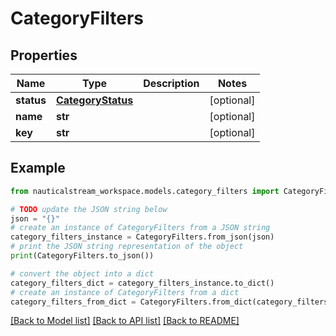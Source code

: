 # CategoryFilters


## Properties

Name | Type | Description | Notes
------------ | ------------- | ------------- | -------------
**status** | [**CategoryStatus**](CategoryStatus.md) |  | [optional] 
**name** | **str** |  | [optional] 
**key** | **str** |  | [optional] 

## Example

```python
from nauticalstream_workspace.models.category_filters import CategoryFilters

# TODO update the JSON string below
json = "{}"
# create an instance of CategoryFilters from a JSON string
category_filters_instance = CategoryFilters.from_json(json)
# print the JSON string representation of the object
print(CategoryFilters.to_json())

# convert the object into a dict
category_filters_dict = category_filters_instance.to_dict()
# create an instance of CategoryFilters from a dict
category_filters_from_dict = CategoryFilters.from_dict(category_filters_dict)
```
[[Back to Model list]](../README.md#documentation-for-models) [[Back to API list]](../README.md#documentation-for-api-endpoints) [[Back to README]](../README.md)


